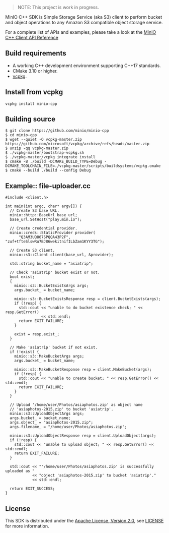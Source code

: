 > NOTE: This project is work in progress.

MinIO C++ SDK is Simple Storage Service (aka S3) client to perform bucket and object operations to any Amazon S3 compatible object storage service.

For a complete list of APIs and examples, please take a look at the [MinIO C++ Client API Reference](https://minio-cpp.min.io/)

## Build requirements
* A working C++ development environment supporting C++17 standards.
* CMake 3.10 or higher.
* [vcpkg](https://vcpkg.io/en/index.html).

## Install from vcpkg
```
vcpkg install minio-cpp
```

## Building source
```
$ git clone https://github.com/minio/minio-cpp
$ cd minio-cpp
$ wget --quiet -O vcpkg-master.zip https://github.com/microsoft/vcpkg/archive/refs/heads/master.zip
$ unzip -qq vcpkg-master.zip
$ ./vcpkg-master/bootstrap-vcpkg.sh
$ ./vcpkg-master/vcpkg integrate install
$ cmake -B ./build -DCMAKE_BUILD_TYPE=Debug -DCMAKE_TOOLCHAIN_FILE=./vcpkg-master/scripts/buildsystems/vcpkg.cmake
$ cmake --build ./build --config Debug
```

## Example:: file-uploader.cc
```
#include <client.h>

int main(int argc, char* argv[]) {
  // Create S3 base URL.
  minio::http::BaseUrl base_url;
  base_url.SetHost("play.min.io");

  // Create credential provider.
  minio::creds::StaticProvider provider(
      "Q3AM3UQ867SPQQA43P2F", "zuf+tfteSlswRu7BJ86wekitnifILbZam1KYY3TG");

  // Create S3 client.
  minio::s3::Client client(base_url, &provider);

  std::string bucket_name = "asiatrip";

  // Check 'asiatrip' bucket exist or not.
  bool exist;
  {
    minio::s3::BucketExistsArgs args;
    args.bucket_ = bucket_name;

    minio::s3::BucketExistsResponse resp = client.BucketExists(args);
    if (!resp) {
      std::cout << "unable to do bucket existence check; " << resp.GetError()
                << std::endl;
      return EXIT_FAILURE;
    }

    exist = resp.exist_;
  }

  // Make 'asiatrip' bucket if not exist.
  if (!exist) {
    minio::s3::MakeBucketArgs args;
    args.bucket_ = bucket_name;

    minio::s3::MakeBucketResponse resp = client.MakeBucket(args);
    if (!resp) {
      std::cout << "unable to create bucket; " << resp.GetError() << std::endl;
      return EXIT_FAILURE;
    }
  }

  // Upload '/home/user/Photos/asiaphotos.zip' as object name
  // 'asiaphotos-2015.zip' to bucket 'asiatrip'.
  minio::s3::UploadObjectArgs args;
  args.bucket_ = bucket_name;
  args.object_ = "asiaphotos-2015.zip";
  args.filename_ = "/home/user/Photos/asiaphotos.zip";

  minio::s3::UploadObjectResponse resp = client.UploadObject(args);
  if (!resp) {
    std::cout << "unable to upload object; " << resp.GetError() << std::endl;
    return EXIT_FAILURE;
  }

  std::cout << "'/home/user/Photos/asiaphotos.zip' is successfully uploaded as "
            << "object 'asiaphotos-2015.zip' to bucket 'asiatrip'."
            << std::endl;

  return EXIT_SUCCESS;
}
```

## License
This SDK is distributed under the [Apache License, Version 2.0](https://www.apache.org/licenses/LICENSE-2.0), see [LICENSE](https://github.com/minio/minio-cpp/blob/master/LICENSE) for more information.
